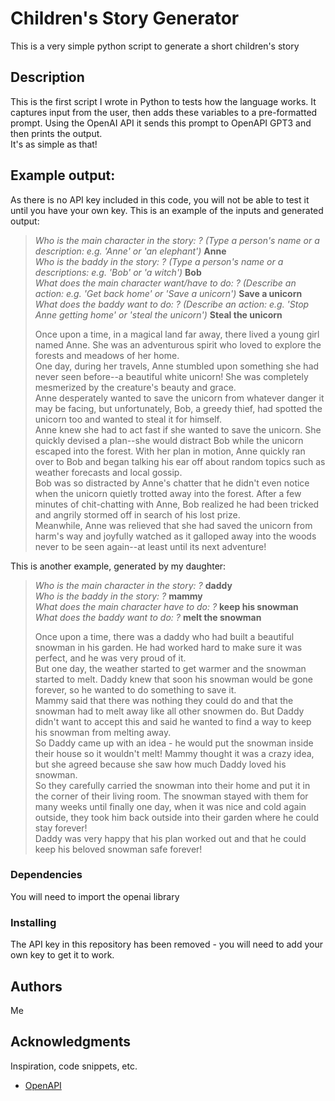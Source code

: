 # Children's Story Generator

This is a very simple python script to generate a short children's story

## Description

This is the first script I wrote in Python to tests how the language works. It captures input from the user, then adds these variables to a pre-formatted prompt. Using the OpenAI API it sends this prompt to OpenAPI GPT3 and then prints the output. </br>
It's as simple as that!

## Example output:

As there is no API key included in this code, you will not be able to test it until you have your own key. This is an example of the inputs and generated output:

>*Who is the main character in the story: ? (Type a person's name or a description: e.g. 'Anne' or 'an elephant')* **Anne** </br>
>*Who is the baddy in the story: ? (Type a person's name or a descriptions: e.g. 'Bob' or 'a witch')* **Bob** </br>
>*What does the main character want/have to do: ? (Describe an action: e.g. 'Get back home' or 'Save a unicorn')* **Save a unicorn** </br>
>*What does the baddy want to do: ? (Describe an action: e.g. 'Stop Anne getting home' or 'steal the unicorn')* **Steal the unicorn** </br>
>
>
>Once upon a time, in a magical land far away, there lived a young girl named Anne. She was an adventurous spirit who loved to explore the forests and meadows of her home.</br>
>One day, during her travels, Anne stumbled upon something she had never seen before--a beautiful white unicorn! She was completely mesmerized by the creature's beauty and grace.</br>
>Anne desperately wanted to save the unicorn from whatever danger it may be facing, but unfortunately, Bob, a greedy thief, had spotted the unicorn too and wanted to steal it for himself.</br>
>Anne knew she had to act fast if she wanted to save the unicorn. She quickly devised a plan--she would distract Bob while the unicorn escaped into the forest. With her plan in motion, Anne quickly ran over to Bob and began talking his ear off about random topics such as weather forecasts and local gossip.</br>
>Bob was so distracted by Anne's chatter that he didn't even notice when the unicorn quietly trotted away into the forest. After a few minutes of chit-chatting with Anne, Bob realized he had been tricked and angrily stormed off in search of his lost prize.</br>
>Meanwhile, Anne was relieved that she had saved the unicorn from harm's way and joyfully watched as it galloped away into the woods never to be seen again--at least until its next adventure!</br>


This is another example, generated by my daughter:

>*Who is the main character in the story: ?* **daddy** </br>
>*Who is the baddy in the story: ?* **mammy** </br>
>*What does the main character have to do: ?* **keep his snowman** </br>
>*What does the baddy want to do: ?* **melt the snowman** </br>
>
>Once upon a time, there was a daddy who had built a beautiful snowman in his garden. He had worked hard to make sure it was perfect, and he was very proud of it.</br>
>But one day, the weather started to get warmer and the snowman started to melt. Daddy knew that soon his snowman would be gone forever, so he wanted to do something to save it.</br>
>Mammy said that there was nothing they could do and that the snowman had to melt away like all other snowmen do. But Daddy didn't want to accept this and said he wanted to find a way to keep his snowman from melting away.</br>
>So Daddy came up with an idea - he would put the snowman inside their house so it wouldn't melt! Mammy thought it was a crazy idea, but she agreed because she saw how much Daddy loved his snowman. </br>
>So they carefully carried the snowman into their home and put it in the corner of their living room. The snowman stayed with them for many weeks until finally one day, when it was nice and cold again outside, they took him back outside into their garden where he could stay forever! </br>
>Daddy was very happy that his plan worked out and that he could keep his beloved snowman safe forever!</br>


### Dependencies

You will need to import the openai library

### Installing

The API key in this repository has been removed - you will need to add your own key to get it to work.

## Authors

Me

## Acknowledgments

Inspiration, code snippets, etc.
* [OpenAPI](https://openai.com/api/)
